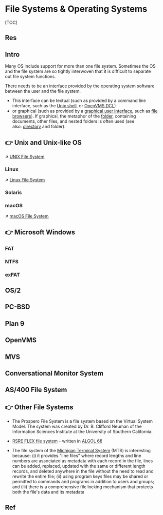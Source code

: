 # File Systems & Operating Systems

[TOC]



## Res


## Intro
Many OS include support for more than one file system. Sometimes the OS and the file system are so tightly interwoven that it is difficult to separate out file system functions.

There needs to be an interface provided by the operating system software between the user and the file system. 
- This interface can be textual (such as provided by a command line interface, such as the [Unix shell](https://en.wikipedia.org/wiki/Unix_shell "Unix shell"), or [OpenVMS DCL](https://en.wikipedia.org/wiki/DIGITAL_Command_Language "DIGITAL Command Language")) 
- or graphical (such as provided by a [graphical user interface](https://en.wikipedia.org/wiki/Graphical_user_interface "Graphical user interface"), such as [file browsers](https://en.wikipedia.org/wiki/File_browser "File browser")). If graphical, the metaphor of the [folder](https://en.wikipedia.org/wiki/Folder_(computing) "Folder (computing)"), containing documents, other files, and nested folders is often used (see also: [directory](https://en.wikipedia.org/wiki/Directory_(file_systems) "Directory (file systems)") and folder).



## 👉 Unix and Unix-like OS
↗ [UNIX File System](../../../../../../🥷🏼%20Operating%20System%20(Engineering)/UNIX%20Family/📌%20UNIX%20Basics/UNIX%20IO%20&%20Files%20Management/UNIX%20File%20System/UNIX%20File%20System.md)


### Linux
↗ [Linux File System](../../../../../../🥷🏼%20Operating%20System%20(Engineering)/Linux%20(Derived%20From%20UNIX%20Family)/📌%20Linux%20Basics/Linux%20IO%20&%20Files%20Management/Linux%20File%20System/Linux%20File%20System.md)


### Solaris


### macOS
↗ [macOS File System](../../../../../../🥷🏼%20Operating%20System%20(Engineering)/Apple/macOS%20(Derived%20From%20UNIX%20Family)/📌%20macOS%20Basics/macOS%20IO%20&%20FIles%20Management/macOS%20File%20System/macOS%20File%20System.md)



## 👉 Microsoft Windows
### FAT

### NTFS

### exFAT



## OS/2


## PC-BSD

## Plan 9

## OpenVMS

## MVS


## Conversational Monitor System


## AS/400 File System


## 👉 Other File Systems
- The Prospero File System is a file system based on the Virtual System Model. The system was created by Dr. B. Clifford Neuman of the Information Sciences Institute at the University of Southern California.

- [RSRE FLEX file system](https://en.wikipedia.org/wiki/Flex_machine#RSRE_FLEX_Computer_System "Flex machine") - written in [ALGOL 68](https://en.wikipedia.org/wiki/ALGOL_68 "ALGOL 68")

- The file system of the [Michigan Terminal System](https://en.wikipedia.org/wiki/Michigan_Terminal_System "Michigan Terminal System") (MTS) is interesting because: (i) it provides "line files" where record lengths and line numbers are associated as metadata with each record in the file, lines can be added, replaced, updated with the same or different length records, and deleted anywhere in the file without the need to read and rewrite the entire file; (ii) using program keys files may be shared or permitted to commands and programs in addition to users and groups; and (iii) there is a comprehensive file locking mechanism that protects both the file's data and its metadata



## Ref
[👍 File system | Wikipedia]: https://en.wikipedia.org/wiki/File_system#
[List of File Systems | Wikipedia]: https://en.wikipedia.org/wiki/List_of_file_systems

